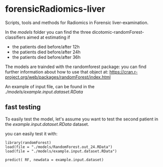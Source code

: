 # forensicRadiomics-liver
Scripts, tools and methods for Radiomics in Forensic liver-examination.

In the *models* folder you can find the three dicotomic-randomForest-classifiers aimed at estimating if

* the patients died before/after 12h
* the patients died before/after 24h
* the patients died before/after 36h

The models are trainded with the randomforest package: you can find further information about how to use that object at: https://cran.r-project.org/web/packages/randomForest/index.html

An example of input file, can be found in the *./models/example.input.dataset.RData*

## fast testing

To easily test the model, let's assume you want to test the second patient in the *example.input.dataset.RData* dataset.

you can easily test it with:


```
library(randomForest)
load(file = "./models/RandomForest.out_24.RData")
load(file = "./models/example.input.dataset.RData")

predict( RF, newdata = example.input.dataset)
```

